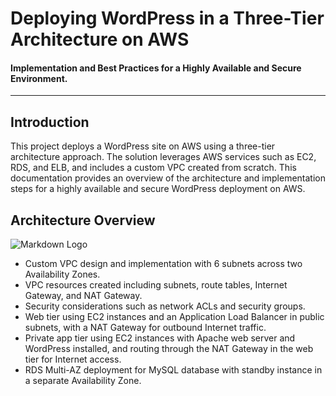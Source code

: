 # Deploying WordPress in a Three-Tier Architecture on AWS
 #### Implementation and Best Practices for a Highly Available and Secure Environment.
---
## Introduction 

This project deploys a WordPress site on AWS using a three-tier architecture approach. The solution leverages AWS services such as EC2, RDS, and ELB, and includes a custom VPC created from scratch. This documentation provides an overview of the architecture and implementation steps for a highly available and secure WordPress deployment on AWS.

## Architecture Overview
![Markdown Logo](https://github.com/Sathish-DK/aws-cloudpress-3tier-architecture-project/blob/main/architectures_and_Scrnshots/My_architecture_overview.png)


* Custom VPC design and implementation with 6 subnets across two Availability Zones.
* VPC resources created including subnets, route tables, Internet Gateway, and NAT Gateway.
* Security considerations such as network ACLs and security groups.
* Web tier using EC2 instances and an Application Load Balancer in public subnets, with a NAT Gateway for outbound Internet traffic.
* Private app tier using EC2 instances with Apache web server and WordPress installed, and routing through the NAT Gateway in the web tier for Internet access.
* RDS Multi-AZ deployment for MySQL database with standby instance in a separate Availability Zone.
